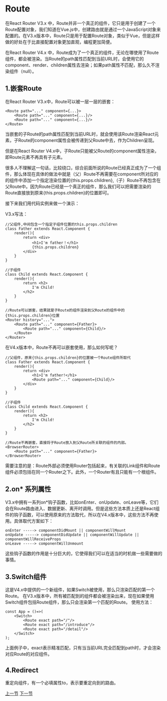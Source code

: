 Route
=====

在React Router V3.x 中，Route并非一个真正的组件，它只是用于创建了一个Route配置对象，我们知道在Vue.js中，创建路由就是通过一个JavaScript对象来配置的。在V3.x版本中，Route只是用于配置Route对象，类似于Vue，但是这样做的好处在于比直接配置对象更加直观，编程更加简便。

在React Router V4.x 中，Route成为了一个真正的组件，无论在哪使用了Route组件，都会被渲染。当Route的path属性匹配到当前URL时，会使用它的component、render、children属性去渲染；如果path属性不匹配，那么久不渲染组件（null）。

1.嵌套Route
-----

在React Router V3.x中，Route可以被一层一层的嵌套：

    <Route path="..." component={...}>
        <Route path="..." component={...}/>
        <Route path="..." component={...}/>
    </Route>

当嵌套的子Route的path属性匹配到当前URL时，就会使用该Route渲染React元素，子Route的component属性会被传递到父Route中去，作为Children呈现。

但是在React Router V4.x中，子Route只能被父Route的component属性渲染，即Route元素不再具有子元素。

很多人不理解这一句话，比较绕口，综合前面所说的Route已经真正成为了一个组件，那么体现在具体的做法中就是（父）Route不再需要在component所对应的的组件中添加一个指定渲染位置的{this.props.children},（子）Route不再包含在父Route中。因为Route已经是一个真正的组件，那么我们可以把需要渲染的Route直接放到原来{this.props.children}的位置即可。

接下来我们用代码实例来做一个演示：

V3.x写法：

    //父组件,中间包含一个指定子组件位置的this.props.children
    class Father extends React.Component {
        render(){
            return <div>
                <h1>I'm father！</h1>
                {this.props.children}
            </div>
        }
    }

    //子组件
    class Child extends React.Component {
        render(){
            return <h2>
                I'm Child!
            </h2>
        }
    }

    //Route可以嵌套，结果就是子Route的组件渲染到父Route的组件中的{this.props.children}位置
    <Router history="...">
        <Route path="..." component={Father}>
            <Route path="..." component={Child}/>
        </Route>
    </Router>

在V4.x版本中，Route不再可以嵌套使用，那么如何写呢？

    //父组件，原来{this.props.children}的位置被一个Route组件所取代
    class Father extends React.Component {
        render(){
            return <div>
                <h1>I'm father!</h1>
                <Route path="..." component={Child}/>
            </div>
        }
    }

    //子组件
    class Child extends React.Component {
        render(){
            return <h2>
                I'm Child!
            </h2>
        }
    }

    //Route不再嵌套，直接将子Route放入到父Route所关联的组件的内部。
    <BrowserRouter>
        <Route path="..." component={Father}>
    </BrowserRouter>


需要注意的是：Route外部必须使用Router包括起来，有关联的Link组件和Route组件必须包括在同一个Router之下。此外，一个Router有且只能有一个根组件。

2.on* 系列属性
------

V3.x中拥有一系列on*钩子函数，比如onEnter、onUpdate、onLeave等，它们会在Route路由进入、数据更新、离开时调用。但是这些方法本质上还是React组件的钩子函数，可以使用原来的方法取代，所以在V4.x版本中，这些方法不再使用。具体取代方案如下：

    onEnter -----> componentDidMount || componentWillMount
    onUpdate -----> componentDidUpdate || componentWillUpdate || componentWillReceiveProps
    onLeave -----> componentWillUnmount

这些钩子函数的作用是十分巨大的，它使得我们可以在适当的时机做一些需要做的事情。

3.Switch组件
------

这是V4.x中提供的一个新组件，如果Switch被使用，那么只渲染匹配的第一个Route。
在V3.x版本中，所有被匹配到的组件都会被渲染出来，现在如果使用Switch组件包括Route组件，那么只会渲染第一个匹配的Route。
使用方法：

    const App = ()=>(
        <Switch>
            <Route exact path="/"/>
            <Route exact path="/introduce"/>
            <Route exact path="/detail"/>
        </Switch>
    );

上面例子中，exact表示精准匹配，只有当当前URL完全匹配到path时，才会渲染对应Route的对应组件。

4.Redirect
-----

重定向组件，有一个必填属性to，表示要重定向到的路由。

[上一节](/detail/1)
[下一节](/detail/3)